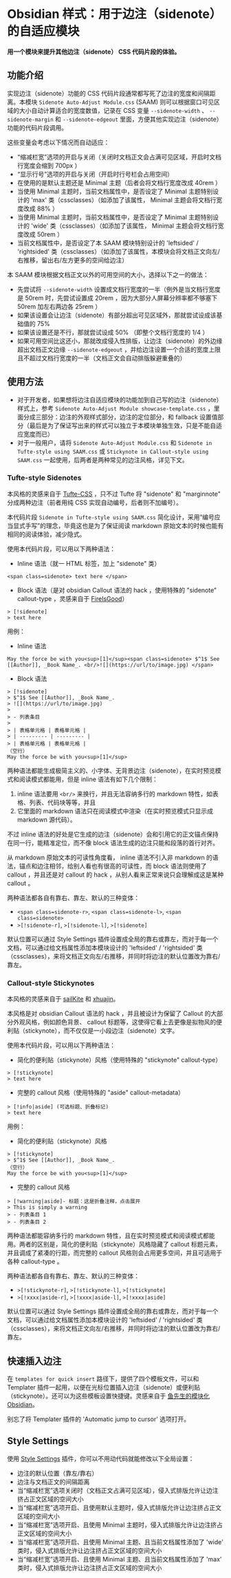 # Obsidian 样式：用于边注（sidenote）的自适应模块


**用一个模块来提升其他边注（sidenote） CSS 代码片段的体验。**


## 功能介绍

实现边注（sidenote）功能的 CSS 代码片段通常都写死了边注的宽度和间隔距离。本模块 `Sidenote Auto-Adjust Module.css` (SAAM) 则可以根据窗口可见区域的大小自动计算适合的宽度数值，记录在 CSS 变量 `--sidenote-width` 、 `--sidenote-margin` 和 `--sidenote-edgeout` 里面，方便其他实现边注（sidenote）功能的代码片段调用。

这些变量会考虑以下情况而自动适应：

- “缩减栏宽”选项的开启与关闭（关闭时文档正文会占满可见区域，开启时文档行宽度会缩到 700px ）
- “显示行号”选项的开启与关闭（开启时行号栏会占用空间）
- 在使用的是默认主题还是 Minimal 主题（后者会将文档行宽度改成 40rem ）
- 当使用 Minimal 主题时，当前文档属性中，是否设定了 Minimal 主题特别设计的 'max' 类（cssclasses）（如添加了该属性， Minimal 主题会将文档行宽度改成 88% ）
- 当使用 Minimal 主题时，当前文档属性中，是否设定了 Minimal 主题特别设计的 'wide' 类（cssclasses）（如添加了该属性， Minimal 主题会将文档行宽度改成 50rem ）
- 当前文档属性中，是否设定了本 SAAM 模块特别设计的 'leftsided' / 'rightsided' 类（cssclasses）（如添加了该属性，本模块会将文档正文向左/右推移，留出右/左方更多的空间给边注）

本 SAAM 模块根据文档正文以外的可用空间的大小，选择以下之一的做法：

- 先尝试将 `--sidenote-width` 设置成文档行宽度的一半（例外是当文档行宽度是 50rem 时，先尝试设置成 20rem ，因为大部分人屏幕分辨率都不够塞下 50rem 加左右两边各 25rem ）
- 如果该设置会让边注（sidenote）有部分超出可见区域外，那就尝试设成该基础值的 75%
- 如果该设置还是不行，那就尝试设成 50% （即整个文档行宽度的 1/4 ）
- 如果可用空间比这还小，那就改成侵入性排版，让边注（sidenote）的外边缘超出文档正文边缘 `--sidenote-edgeout` ，并给边注设置一个合适的宽度上限且不超过文档行宽度的一半（文档正文会自动排版躲避重叠的）

## 使用方法

- 对于开发者，如果想将边注自适应模块的功能加到自己写的边注（sidenote）样式上，参考 `Sidenote Auto-Adjust Module showcase-template.css` ，里面分成三部分：边注的外观样式部分，边注的定位部分，和 fallback 设置值部分（最后是为了保证写出来的样式可以独立于本模块单独生效，只是不能自适应宽度而已）
- 对于一般用户，请将 `Sidenote Auto-Adjust Module.css` 和 `Sidenote in Tufte-style using SAAM.css` 或 `Stickynote in Callout-style using SAAM.css` 一起使用，后两者是两种常见的边注风格，详见下文。

### Tufte-style Sidenotes

本风格的灵感来自于 [Tufte-CSS](https://edwardtufte.github.io/tufte-css/) ，只不过 Tufte 将 "sidenote" 和 "marginnote" 分成两种边注（前者用纯 CSS 实现自动编号，后者则不加编号）。

本代码片段 `Sidenote in Tufte-style using SAAM.css` 简化设计，采用“编号应当显式手写”的理念，毕竟这也是为了保证阅读 markdown 原始文本的时候也能有相同的阅读体验，减少隐式。

使用本代码片段，可以用以下两种语法：

- Inline 语法（就一 HTML 标签，加上 "sidenote" 类）
```
<span class=sidenote> text here </span>
```
- Block 语法（是对 obsidian Callout 语法的 hack ，使用特殊的 "sidenote" callout-type ，灵感来自于 [FireIsGood](https://github.com/r-u-s-h-i-k-e-s-h/Obsidian-CSS-Snippets/blob/Collection/Snippets/Sidenote%20callout%2002.md)）
```
> [!sidenote]
> text here
```

用例：

- Inline 语法
```
May the force be with you<sup>[1]</sup><span class=sidenote> $^1$ See [[Author]], _Book Name_. <br/>![](https://url/to/image.jpg) </span>
```
- Block 语法
```
> [!sidenote]
> $^1$ See [[Author]], _Book Name_.
> ![](https://url/to/image.jpg)
> 
> - 列表条目
>
> | 表格单元格 | 表格单元格 |
> | --------- | --------- |
> | 表格单元格 | 表格单元格 |
（空行）
May the force be with you<sup>[1]</sup>
```

两种语法都能生成极简主义的、小字体、无背景边注（sidenote），在实时预览模式和阅读模式都能用，但是 inline 语法有如下几个限制：

1. inline 语法要用 `<br/>` 来换行，并且无法容纳多行的 markdown 特性，如表格、列表、代码块等等，并且
2. 它里面的 markdown 语法只在阅读模式中渲染（在实时预览模式只显示成 markdown 源代码）。

不过 inline 语法的好处是它生成的边注（sidenote）会和引用它的正文锚点保持在同一行，能精准定位，而不像 block 语法生成的边注只能和段落的首行对齐。

从 markdown 原始文本的可读性角度看， inline 语法不引入非 markdown 的语法，锚点和边注相邻，给别人看也有很高的可读性，而 block 语法则使用了 callout ，并且还是对 callout 的 hack ，从别人看来正常来说只会理解成这是某种 callout 。

两种语法都各自有靠右、靠左、默认的三种变体：

- `<span class=sidenote-r>`,  `<span class=sidenote-l>`,  `<span class=sidenote>`
- `>[!sidenote-r]`,  `>[!sidenote-l]`,  `>[!sidenote]`

默认位置可以通过 Style Settings 插件设置成全局的靠右或靠左，而对于每一个文档，可以通过给文档属性添加本模块设计的 'leftsided' / 'rightsided' 类（cssclasses），来将文档正文向左/右推移，并同时将边注的默认位置改为靠右/靠左。

### Callout-style Stickynotes

本风格的灵感来自于 [sailKite](https://github.com/r-u-s-h-i-k-e-s-h/Obsidian-CSS-Snippets/blob/Collection/Snippets/Sidenote%20callout%2001.md) 和 [xhuajin](https://github.com/xhuajin/obsidian-sidenote-callout)。

本风格是对 obsidian Callout 语法的 hack ，并且被设计为保留了 Callout 的大部分外观风格，例如颜色背景、 callout 标题等，这使得它看上去更像是拟物风的便利贴（stickynote），而不仅仅是一小段边注（sidenote）文字。

使用本代码片段，可以用以下两种语法：

- 简化的便利贴（stickynote）风格（使用特殊的 "stickynote" callout-type）
```
> [!stickynote]
> text here
```
- 完整的 callout 风格（使用特殊的 "aside" callout-metadata）
```
> [!info|aside] (可选标题、折叠标记)
> text here
```

用例：

- 简化的便利贴（stickynote）风格
```
> [!stickynote]
> $^1$ See [[Author]], _Book Name_.
（空行）
May the force be with you<sup>[1]</sup>
```
- 完整的 callout 风格
```
> [!warning|aside]- 标题：这是折叠注释，点击展开
> This is simply a warning
> - 列表条目 1
> - 列表条目 2
```

两种语法都能容纳多行的 markdown 特性，且在实时预览模式和阅读模式都能用。两者的区别是，简化的便利贴（stickynote）风格隐藏了 callout 标题元素，并且调成了紧凑的行距，而完整的 callout 风格则会占用更多空间，并且可适用于各种 callout-type 。

两种语法都各自有靠右、靠左、默认的三种变体：

- `>[!stickynote-r]`,  `>[!stickynote-l]`,  `>[!stickynote]`
- `>[!xxxx|aside-r]`,  `>[!xxxx|aside-l]`,  `>[!xxxx|aside]`

默认位置可以通过 Style Settings 插件设置成全局的靠右或靠左，而对于每一个文档，可以通过给文档属性添加本模块设计的 'leftsided' / 'rightsided' 类（cssclasses），来将文档正文向左/右推移，并同时将边注的默认位置改为靠右/靠左。

## 快速插入边注

在 `templates for quick insert` 路径下，提供了四个模板文件，可以和 Templater 插件一起用，以便在光标位置插入边注（sidenote）或便利贴（stickynote）。还可以为这些模板设置快捷键。灵感来自于 [鱼先生的模块化Obsidian](https://www.bilibili.com/video/BV1zj6iYuEMp)。

别忘了将 Templater 插件的 'Automatic jump to cursor' 选项打开。

## Style Settings

使用 [Style Settings](https://github.com/mgmeyers/obsidian-style-settings) 插件，你可以不用动代码就能修改以下全局设置：

- 边注的默认位置（靠左/靠右）
- 边注与文档正文的间隔距离
- 当“缩减栏宽”选项关闭时（文档正文占满可见区域），侵入式排版允许让边注挤占正文区域的空间大小
- 当“缩减栏宽”选项开启、且使用默认主题时，侵入式排版允许让边注挤占正文区域的空间大小
- 当“缩减栏宽”选项开启、且使用 Minimal 主题时，侵入式排版允许让边注挤占正文区域的空间大小
- 当“缩减栏宽”选项开启、且使用 Minimal 主题、且当前文档属性添加了 'wide' 类时，侵入式排版允许让边注挤占正文区域的空间大小
- 当“缩减栏宽”选项开启、且使用 Minimal 主题、且当前文档属性添加了 'max' 类时，侵入式排版允许让边注挤占正文区域的空间大小
